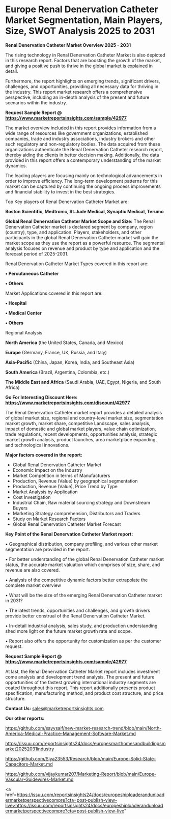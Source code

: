 # Europe Renal Denervation Catheter Market Segmentation, Main Players, Size, SWOT Analysis 2025 to 2031

<Strong> Renal Denervation Catheter Market Overview 2025 - 2031</strong>

The rising technology in Renal Denervation Catheter Market is also depicted in this research report. Factors that are boosting the growth of the market, and giving a positive push to thrive in the global market is explained in detail.

Furthermore, the report highlights on emerging trends, significant drivers, challenges, and opportunities, providing all necessary data for thriving in the industry. This report market research offers a comprehensive perspective, including an in-depth analysis of the present and future scenarios within the industry.

<strong>Request Sample Report @ <a href=https://www.marketreportsinsights.com/sample/42977>https://www.marketreportsinsights.com/sample/42977</a></strong>

The market overview included in this report provides information from a wide range of resources like government organizations, established companies, trade and industry associations, industry brokers and other such regulatory and non-regulatory bodies. The data acquired from these organizations authenticate the Renal Denervation Catheter research report, thereby aiding the clients in better decision making. Additionally, the data provided in this report offers a contemporary understanding of the market dynamics.

The leading players are focusing mainly on technological advancements in order to improve efficiency. The long-term development patterns for this market can be captured by continuing the ongoing process improvements and financial stability to invest in the best strategies.

Top Key players of Renal Denervation Catheter Market are:

<strong>Boston Scientific, Medtronic, St.Jude Medical, Synaptic Medical, Terumo</strong>

<strong><b>Global Renal Denervation Catheter Market Scope and Size:</b></strong>
The Renal Denervation Catheter market is declared segment by company, region (country), type, and application. Players, stakeholders, and other participants in the global Renal Denervation Catheter market will gain the market scope as they use the report as a powerful resource. The segmental analysis focuses on revenue and product by type and application and the forecast period of 2025-2031.

Renal Denervation Catheter Market Types covered in this report are:

<strong>•  Percutaneous Catheter

•  Others</strong>

Market Applications covered in this report are:

<strong>•  Hospital

•  Medical Center

•  Others</strong> 

Regional Analysis

<strong>North America</strong> (the United States, Canada, and Mexico)

<strong>Europe</strong> (Germany, France, UK, Russia, and Italy)

<strong>Asia-Pacific</strong> (China, Japan, Korea, India, and Southeast Asia)

<strong>South America</strong> (Brazil, Argentina, Colombia, etc.)

<strong>The Middle East and Africa</strong> (Saudi Arabia, UAE, Egypt, Nigeria, and South Africa)

<strong>Go For Interesting Discount Here: <a href=https://www.marketreportsinsights.com/discount/42977>https://www.marketreportsinsights.com/discount/42977</a></strong>

The Renal Denervation Catheter market report provides a detailed analysis of global market size, regional and country-level market size, segmentation market growth, market share, competitive Landscape, sales analysis, impact of domestic and global market players, value chain optimization, trade regulations, recent developments, opportunities analysis, strategic market growth analysis, product launches, area marketplace expanding, and technological innovations.

<strong><b>Major factors covered in the report:</b></strong>
<ul>
  <li>Global Renal Denervation Catheter Market </li>
  <li>Economic Impact on the Industry</li>
  <li>Market Competition in terms of Manufacturers</li>
  <li>Production, Revenue (Value) by geographical segmentation</li>
  <li>Production, Revenue (Value), Price Trend by Type</li>
  <li>Market Analysis by Application</li>
  <li>Cost Investigation</li>
  <li>Industrial Chain, Raw material sourcing strategy and Downstream Buyers</li>
  <li>Marketing Strategy comprehension, Distributors and Traders</li>
  <li>Study on Market Research Factors</li>
  <li>Global Renal Denervation Catheter Market Forecast</li>
</ul>

<strong><b>Key Point of the Renal Denervation Catheter Market report:</b></strong>

• Geographical distribution, company profiling, and various other market segmentation are provided in the report.

• For better understanding of the global Renal Denervation Catheter market status, the accurate market valuation which comprises of size, share, and revenue are also covered.

• Analysis of the competitive dynamic factors better extrapolate the complete market overview

• What will be the size of the emerging Renal Denervation Catheter market in 2031?

• The latest trends, opportunities and challenges, and growth drivers provide better construal of the Renal Denervation Catheter Market.

• In-detail industrial analysis, sales study, and production understanding shed more light on the future market growth rate and scope.

• Report also offers the opportunity for customization as per the customer request.

<strong>Request Sample Report @ <a href=https://www.marketreportsinsights.com/sample/42977>https://www.marketreportsinsights.com/sample/42977</a></strong>

At last, the Renal Denervation Catheter Market report includes investment come analysis and development trend analysis. The present and future opportunities of the fastest growing international industry segments are coated throughout this report. This report additionally presents product specification, manufacturing method, and product cost structure, and price structure.

<strong>Contact Us:</strong>
sales@marketreportsinsights.com

<strong>Our other reports:</strong>

<a href=https://github.com/sayysaif/new-market-research-trend/blob/main/North-America-Medical-Practice-Management-Software-Market.md>https://github.com/sayysaif/new-market-research-trend/blob/main/North-America-Medical-Practice-Management-Software-Market.md</a>

<a href=https://issuu.com/reportsinsights24/docs/europesmarthomesandbuildingsmarket20252031industry>https://issuu.com/reportsinsights24/docs/europesmarthomesandbuildingsmarket20252031industry</a>

<a href=https://github.com/Siya23553/Research/blob/main/Europe-Solid-State-Capacitors-Market.md>https://github.com/Siya23553/Research/blob/main/Europe-Solid-State-Capacitors-Market.md</a>

<a href=https://github.com/vijaykumar207/Marketing-Report/blob/main/Europe-Vascular-Guidewires-Market.md>https://github.com/vijaykumar207/Marketing-Report/blob/main/Europe-Vascular-Guidewires-Market.md</a>

<a href=https://issuu.com/reportsinsights24/docs/europeshiploaderandunloadermarketperspectivecompre?cta=post-publish-view-live>https://issuu.com/reportsinsights24/docs/europeshiploaderandunloadermarketperspectivecompre?cta=post-publish-view-live</a>"
